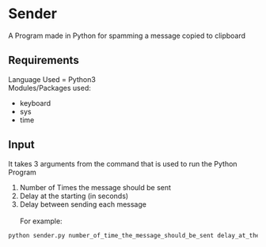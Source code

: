 # Sender
A Program made in Python for spamming a message copied to clipboard

## Requirements
Language Used = Python3<br />
Modules/Packages used:
* keyboard
* sys
* time

## Input
It takes 3 arguments from the command that is used to run the Python Program
1. Number of Times the message should be sent
2. Delay at the starting (in seconds)
3. Delay between sending each message <br /><br />
For example:
```bash
python sender.py number_of_time_the_message_should_be_sent delay_at_the_starting delay_between_sending_each_message
```